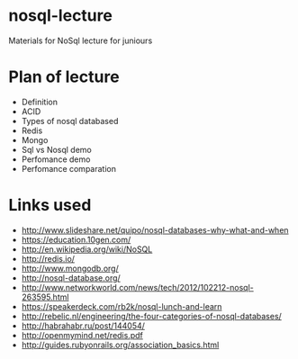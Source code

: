 nosql-lecture
=============

Materials for NoSql lecture for juniours


# Plan of lecture
* Definition
* ACID
* Types of nosql databased
* Redis
* Mongo
* Sql vs Nosql demo
* Perfomance demo
* Perfomance comparation

# Links used
* http://www.slideshare.net/quipo/nosql-databases-why-what-and-when
* https://education.10gen.com/
* http://en.wikipedia.org/wiki/NoSQL
* http://redis.io/
* http://www.mongodb.org/
* http://nosql-database.org/
* http://www.networkworld.com/news/tech/2012/102212-nosql-263595.html
* https://speakerdeck.com/rb2k/nosql-lunch-and-learn
* http://rebelic.nl/engineering/the-four-categories-of-nosql-databases/
* http://habrahabr.ru/post/144054/
* http://openmymind.net/redis.pdf
* http://guides.rubyonrails.org/association_basics.html
